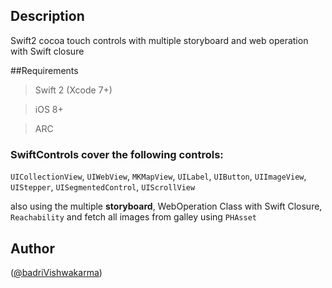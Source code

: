 
## Description
Swift2 cocoa touch controls with multiple storyboard and web operation with Swift closure 

##Requirements
>Swift 2 (Xcode 7+)

>iOS 8+

>ARC

### SwiftControls cover the following controls:

`UICollectionView`,
`UIWebView`,
`MKMapView`,
`UILabel`,
`UIButton`,
`UIImageView`,
`UIStepper`,
`UISegmentedControl`,
`UIScrollView`

also using the multiple **storyboard**, WebOperation Class with Swift Closure, `Reachability` and fetch all images from galley using `PHAsset`


## Author
([@badriVishwakarma](https://www.twitter.com/badrivk))
